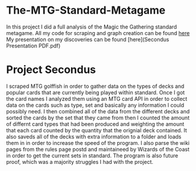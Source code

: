 # The-MTG-Standard-Metagame
In this project I did a full analysis of the Magic the Gathering standard metagame. 
All my code for scraping and graph creation can be found [here](secondus.py)
My presentation on my discoveries can be found [here](Secondus Presentation PDF.pdf)

# Project Secondus
I scraped MTG golffish in order to gather data on the types of decks and popular cards that are currently being played within standard. Once I got the card names I analyzed them using an MTG card API in order to collect data on the cards such as type, set and basically any information I could possibly need. I then combined all of the data from the different decks and sorted the cards by the set that they came from then I counted the amount of differnt card types that had been produced and weighting the amount that each card counted by the quantity that the orignial deck contained. It also saveds all of the decks with extra information to a folder and loads them in in order to increase the speed of the program. I also parse the wiki pages from the rules page postd and maintaineed by Wizards of the Coast in order to get the current sets in standard. The program is also future proof, which was a majority struggles I had with the project.


